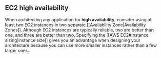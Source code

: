 ## EC2 high availability

When architecting any application for **high availability**, consider using at least two EC2 instances in two separate [[Availability Zone|Availability Zones]]. Although EC2 instances are typically reliable, two are better than one, and three are better than two. Specifying the [[AWS EC2#Instance sizing|instance size]] gives you an advantage when designing your architecture because you can use more smaller instances rather than a few larger ones.

